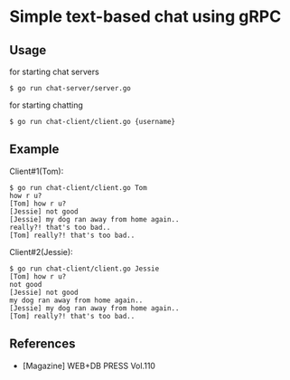 # Simple text-based chat using gRPC

## Usage
for starting chat servers
```
$ go run chat-server/server.go
```

for starting chatting
```
$ go run chat-client/client.go {username}
```

## Example
Client#1(Tom):
```
$ go run chat-client/client.go Tom
how r u?
[Tom] how r u?
[Jessie] not good
[Jessie] my dog ran away from home again..
really?! that's too bad..
[Tom] really?! that's too bad..
```

Client#2(Jessie):
```
$ go run chat-client/client.go Jessie
[Tom] how r u?
not good
[Jessie] not good
my dog ran away from home again..          
[Jessie] my dog ran away from home again..
[Tom] really?! that's too bad..
```

## References
- [Magazine] WEB+DB PRESS Vol.110 

